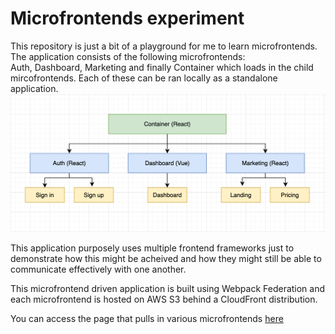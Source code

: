 # Microfrontends experiment

This repository is just a bit of a playground for me to learn microfrontends. The application consists of the following microfrontends:  
Auth, Dashboard, Marketing and finally Container which loads in the child mircofrontends. Each of these can be ran locally as a standalone application.
![architecture diagream](images/architecture-diagram.png)

This application purposely uses multiple frontend frameworks just to demonstrate how this might be acheived and how they might still be able to communicate
effectively with one another.

This microfrontend driven application is built using Webpack Federation and each microfrontend is hosted on AWS S3 behind a CloudFront distribution.

You can access the page that pulls in various microfrontends [here](https://dgaa7jcf57j0d.cloudfront.net/)
